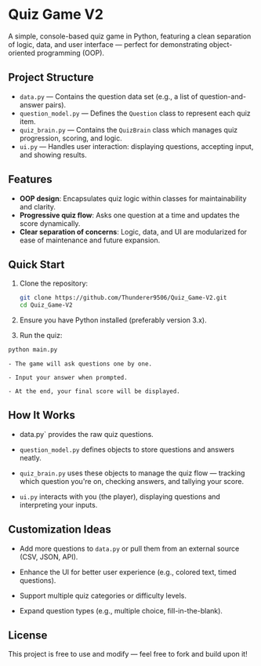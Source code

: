 # Quiz Game V2

A simple, console-based quiz game in Python, featuring a clean separation of logic, data, and user interface — perfect for demonstrating object-oriented programming (OOP).

##  Project Structure

- `data.py` — Contains the question data set (e.g., a list of question-and-answer pairs).  
- `question_model.py` — Defines the `Question` class to represent each quiz item.  
- `quiz_brain.py` — Contains the `QuizBrain` class which manages quiz progression, scoring, and logic.  
- `ui.py` — Handles user interaction: displaying questions, accepting input, and showing results.

##  Features

- **OOP design**: Encapsulates quiz logic within classes for maintainability and clarity.  
- **Progressive quiz flow**: Asks one question at a time and updates the score dynamically.  
- **Clear separation of concerns**: Logic, data, and UI are modularized for ease of maintenance and future expansion.  

##  Quick Start

1. Clone the repository:
   ```bash
   git clone https://github.com/Thunderer9506/Quiz_Game-V2.git
   cd Quiz_Game-V2
2. Ensure you have Python installed (preferably version 3.x).

3. Run the quiz:

 ```bash
python main.py
```
    - The game will ask questions one by one.

    - Input your answer when prompted.

    - At the end, your final score will be displayed.

## How It Works
- data.py` provides the raw quiz questions.

- `question_model.py` defines objects to store questions and answers neatly.

- `quiz_brain.py` uses these objects to manage the quiz flow — tracking which question you're on, checking answers, and tallying your score.

- `ui.py` interacts with you (the player), displaying questions and interpreting your inputs.

## Customization Ideas
- Add more questions to `data.py` or pull them from an external source (CSV, JSON, API).

- Enhance the UI for better user experience (e.g., colored text, timed questions).

- Support multiple quiz categories or difficulty levels.

- Expand question types (e.g., multiple choice, fill-in-the-blank).

## License
This project is free to use and modify — feel free to fork and build upon it!

